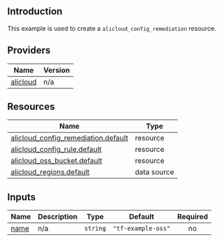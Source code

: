 <!-- BEGIN_TF_DOCS -->
## Introduction

This example is used to create a `alicloud_config_remediation` resource.

## Providers

| Name | Version |
|------|---------|
| <a name="provider_alicloud"></a> [alicloud](#provider\_alicloud) | n/a |

## Resources

| Name | Type |
|------|------|
| [alicloud_config_remediation.default](https://registry.terraform.io/providers/aliyun/alicloud/latest/docs/resources/config_remediation) | resource |
| [alicloud_config_rule.default](https://registry.terraform.io/providers/aliyun/alicloud/latest/docs/resources/config_rule) | resource |
| [alicloud_oss_bucket.default](https://registry.terraform.io/providers/aliyun/alicloud/latest/docs/resources/oss_bucket) | resource |
| [alicloud_regions.default](https://registry.terraform.io/providers/aliyun/alicloud/latest/docs/data-sources/regions) | data source |

## Inputs

| Name | Description | Type | Default | Required |
|------|-------------|------|---------|:--------:|
| <a name="input_name"></a> [name](#input\_name) | n/a | `string` | `"tf-example-oss"` | no |
<!-- END_TF_DOCS -->    